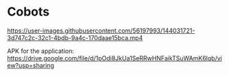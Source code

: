 # Cobots

https://user-images.githubusercontent.com/56197993/144031721-3d747c2c-32c1-4bdb-9a4c-170daae15bca.mp4 

APK for the application:
https://drive.google.com/file/d/1pOdi8JkUa1SeRRwHNFaikTSuWAmK6lqb/view?usp=sharing
